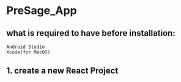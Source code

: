 # PreSage_App

## what is required to have before installation:
    Android Studio
    Xcode(for MacOS)
    
## 1. create a new React Project    
